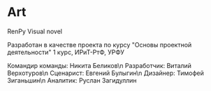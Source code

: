 # Art
RenPy Visual novel

Разработан в качестве проекта по курсу "Основы проектной деятельности" 1 курс, ИРиТ-РтФ, УРФУ

Командир команды: Никита Беликов\n
Разработчик: Виталий Верхотуров\n
Сценарист: Евгений Булыгин\n
Дизайнер: Тимофей Зиганьшин\n
Аналитик: Руслан Загидуллин
